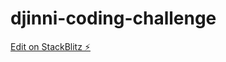 # djinni-coding-challenge

[Edit on StackBlitz ⚡️](https://stackblitz.com/edit/angular-coding-challenge-knadgb)